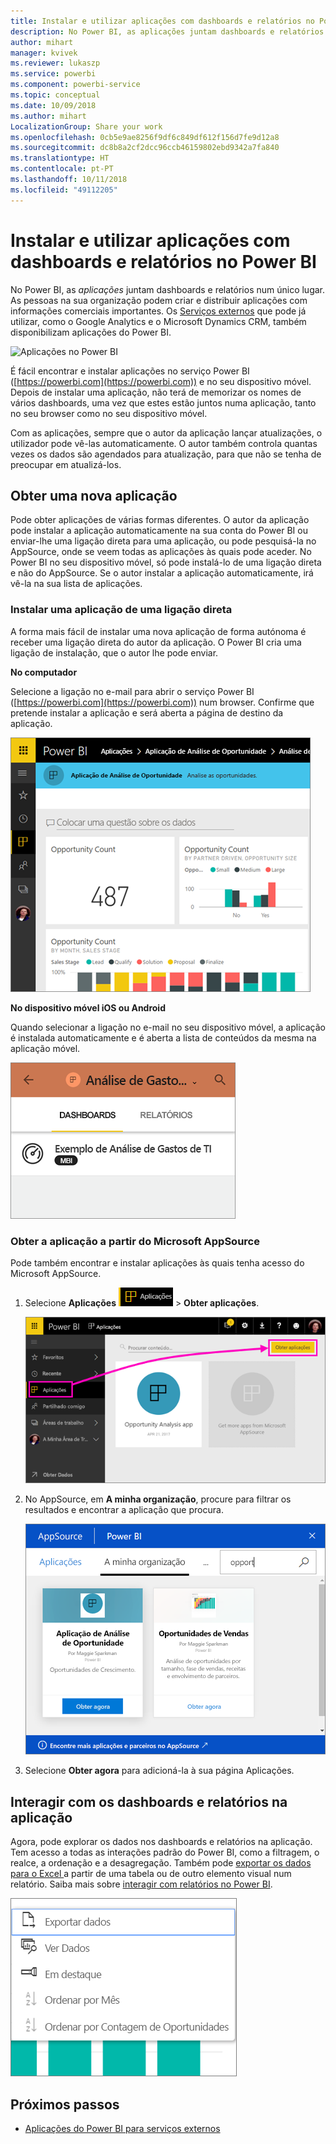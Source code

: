 ```yaml
---
title: Instalar e utilizar aplicações com dashboards e relatórios no Power BI
description: No Power BI, as aplicações juntam dashboards e relatórios num único local.
author: mihart
manager: kvivek
ms.reviewer: lukaszp
ms.service: powerbi
ms.component: powerbi-service
ms.topic: conceptual
ms.date: 10/09/2018
ms.author: mihart
LocalizationGroup: Share your work
ms.openlocfilehash: 0cb5e9ae8256f9df6c849df612f156d7fe9d12a8
ms.sourcegitcommit: dc8b8a2cf2dcc96ccb46159802ebd9342a7fa840
ms.translationtype: HT
ms.contentlocale: pt-PT
ms.lasthandoff: 10/11/2018
ms.locfileid: "49112205"
---
```

# <a name="install-and-use-apps-with-dashboards-and-reports-in-power-bi"></a>Instalar e utilizar aplicações com dashboards e relatórios no Power BI
No Power BI, as *aplicações* juntam dashboards e relatórios num único lugar. As pessoas na sua organização podem criar e distribuir aplicações com informações comerciais importantes. Os [Serviços externos](end-user-connect-to-services.md) que pode já utilizar, como o Google Analytics e o Microsoft Dynamics CRM, também disponibilizam aplicações do Power BI. 

![Aplicações no Power BI](./media/end-user-apps/power-bi-apps-left-nav.png)

É fácil encontrar e instalar aplicações no serviço Power BI ([https://powerbi.com](https://powerbi.com)) e no seu dispositivo móvel. Depois de instalar uma aplicação, não terá de memorizar os nomes de vários dashboards, uma vez que estes estão juntos numa aplicação, tanto no seu browser como no seu dispositivo móvel.

Com as aplicações, sempre que o autor da aplicação lançar atualizações, o utilizador pode vê-las automaticamente. O autor também controla quantas vezes os dados são agendados para atualização, para que não se tenha de preocupar em atualizá-los. 

## <a name="get-a-new-app"></a>Obter uma nova aplicação
Pode obter aplicações de várias formas diferentes. O autor da aplicação pode instalar a aplicação automaticamente na sua conta do Power BI ou enviar-lhe uma ligação direta para uma aplicação, ou pode pesquisá-la no AppSource, onde se veem todas as aplicações às quais pode aceder. No Power BI no seu dispositivo móvel, só pode instalá-lo de uma ligação direta e não do AppSource. Se o autor instalar a aplicação automaticamente, irá vê-la na sua lista de aplicações.

### <a name="install-an-app-from-a-direct-link"></a>Instalar uma aplicação de uma ligação direta
A forma mais fácil de instalar uma nova aplicação de forma autónoma é receber uma ligação direta do autor da aplicação. O Power BI cria uma ligação de instalação, que o autor lhe pode enviar.

**No computador** 

Selecione a ligação no e-mail para abrir o serviço Power BI ([https://powerbi.com](https://powerbi.com)) num browser. Confirme que pretende instalar a aplicação e será aberta a página de destino da aplicação.

![Página de destino da aplicação no serviço Power BI](./media/end-user-apps/power-bi-app-landing-page-opportunity-480.png)

**No dispositivo móvel iOS ou Android** 

Quando selecionar a ligação no e-mail no seu dispositivo móvel, a aplicação é instalada automaticamente e é aberta a lista de conteúdos da mesma na aplicação móvel. 

![Lista de conteúdos da aplicação em dispositivo móvel](./media/end-user-apps/power-bi-app-index-it-spend-360.png)

### <a name="get-the-app-from-microsoft-appsource"></a>Obter a aplicação a partir do Microsoft AppSource
Pode também encontrar e instalar aplicações às quais tenha acesso do Microsoft AppSource. 

1. Selecione **Aplicações** ![Aplicações no painel de navegação à esquerda](./media/end-user-apps/power-bi-apps-bar.png) > **Obter aplicações**. 
   
     ![Ícone Obter aplicações](./media/end-user-apps/power-bi-service-apps-get-apps-oppty.png)
2. No AppSource, em **A minha organização**, procure para filtrar os resultados e encontrar a aplicação que procura.
   
     ![No AppSource em A minha organização](./media/end-user-apps/power-bi-appsource-my-org.png)
3. Selecione **Obter agora** para adicioná-la à sua página Aplicações. 

## <a name="interact-with-the-dashboards-and-reports-in-the-app"></a>Interagir com os dashboards e relatórios na aplicação
Agora, pode explorar os dados nos dashboards e relatórios na aplicação. Tem acesso a todas as interações padrão do Power BI, como a filtragem, o realce, a ordenação e a desagregação. Também pode [exportar os dados para o Excel ](end-user-export-data.md) a partir de uma tabela ou de outro elemento visual num relatório. Saiba mais sobre [interagir com relatórios no Power BI](end-user-reading-view.md). 

![Exportar dados de um visual do Power BI](./media/end-user-apps/power-bi-service-export-data-visual.png)



## <a name="next-steps"></a>Próximos passos
* [Aplicações do Power BI para serviços externos](end-user-connect-to-services.md)

